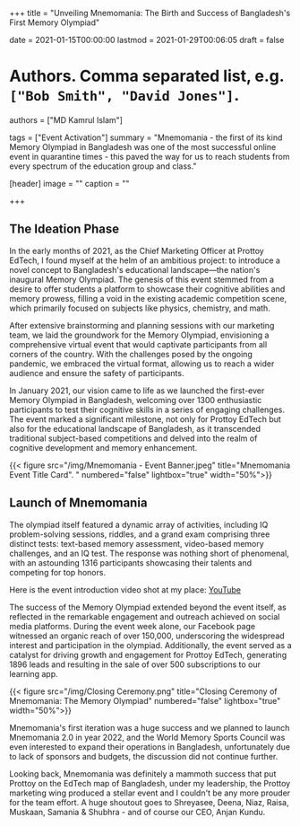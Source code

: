+++
title = "Unveiling Mnemomania: The Birth and Success of Bangladesh's First Memory Olympiad"

date = 2021-01-15T00:00:00
lastmod = 2021-01-29T00:06:05
draft = false

# Authors. Comma separated list, e.g. `["Bob Smith", "David Jones"]`.
authors = ["MD Kamrul Islam"]

tags = ["Event Activation"]
summary = "Mnemomania - the first of its kind Memory Olympiad in Bangladesh was one of the most successful online event in quarantine times - this paved the way for us to reach students from every spectrum of the education group and class."

[header]
image = ""
caption = ""

+++

## The Ideation Phase
In the early months of 2021, as the Chief Marketing Officer at Prottoy EdTech, I found myself at the helm of an ambitious project: to introduce a novel concept to Bangladesh's educational landscape—the nation's inaugural Memory Olympiad. The genesis of this event stemmed from a desire to offer students a platform to showcase their cognitive abilities and memory prowess, filling a void in the existing academic competition scene, which primarily focused on subjects like physics, chemistry, and math.

After extensive brainstorming and planning sessions with our marketing team, we laid the groundwork for the Memory Olympiad, envisioning a comprehensive virtual event that would captivate participants from all corners of the country. With the challenges posed by the ongoing pandemic, we embraced the virtual format, allowing us to reach a wider audience and ensure the safety of participants.

In January 2021, our vision came to life as we launched the first-ever Memory Olympiad in Bangladesh, welcoming over 1300 enthusiastic participants to test their cognitive skills in a series of engaging challenges. The event marked a significant milestone, not only for Prottoy EdTech but also for the educational landscape of Bangladesh, as it transcended traditional subject-based competitions and delved into the realm of cognitive development and memory enhancement.

{{< figure src="/img/Mnemomania - Event Banner.jpeg" title="Mnemomania Event Title Card".  " numbered="false" lightbox="true" width="50%">}}

## Launch of Mnemomania
The olympiad itself featured a dynamic array of activities, including IQ problem-solving sessions, riddles, and a grand exam comprising three distinct tests: text-based memory assessment, video-based memory challenges, and an IQ test. The response was nothing short of phenomenal, with an astounding 1316 participants showcasing their talents and competing for top honors.

Here is the event introduction video shot at my place: [YouTube](https://youtu.be/gW7dGphQ_nw)

The success of the Memory Olympiad extended beyond the event itself, as reflected in the remarkable engagement and outreach achieved on social media platforms. During the event week alone, our Facebook page witnessed an organic reach of over 150,000, underscoring the widespread interest and participation in the olympiad. Additionally, the event served as a catalyst for driving growth and engagement for Prottoy EdTech, generating 1896 leads and resulting in the sale of over 500 subscriptions to our learning app.

{{< figure src="/img/Closing Ceremony.png" title="Closing Ceremony of Mnemomania: The Memory Olympiad" numbered="false" lightbox="true" width="50%">}}

Mnemomania's first iteration was a huge success and we planned to launch Mnemomania 2.0 in year 2022, and the World Memory Sports Council was even interested to expand their operations in Bangladesh, unfortunately due to lack of sponsors and budgets, the discussion did not continue further.

Looking back, Mnemomania was definitely a mammoth success that put Prottoy on the EdTech map of Bangladesh, under my leadership, the Prottoy marketing wing produced a stellar event and I couldn't be any more prouder for the team effort. A huge shoutout goes to Shreyasee, Deena, Niaz, Raisa, Muskaan, Samania & Shubhra - and of course our CEO, Anjan Kundu. 

